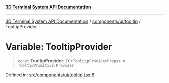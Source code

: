 [**3D Terminal System API Documentation**](../../../../README.md)

***

[3D Terminal System API Documentation](../../../../README.md) / [components/ui/tooltip](../README.md) / TooltipProvider

# Variable: TooltipProvider

> `const` **TooltipProvider**: `FC`\<`TooltipProviderProps`\> = `TooltipPrimitive.Provider`

Defined in: [src/components/ui/tooltip.tsx:8](https://github.com/Dicommunitas/ThreeJS_Terminal_3D/blob/7f008de5f667c67ad17e0952a263ff2bb1038f7c/src/components/ui/tooltip.tsx#L8)
